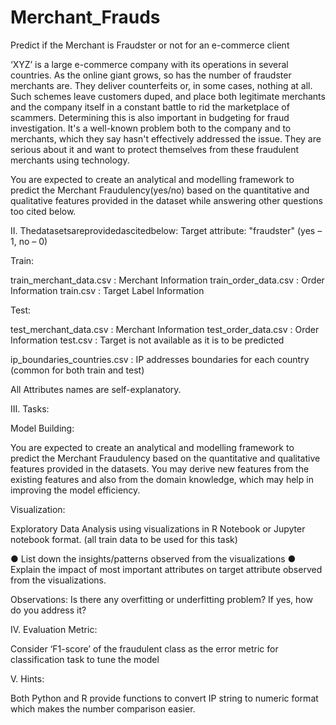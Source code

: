# Merchant_Frauds

Predict if the Merchant is Fraudster or not for an e-commerce client

‘XYZ’ is a large e-commerce company with its operations in several countries. As the online giant grows, so has the number of fraudster merchants are. They deliver counterfeits or, in some cases, nothing at all. Such schemes leave customers duped, and place both legitimate merchants and the company itself in a constant battle to rid the marketplace of scammers. Determining this is also important in budgeting for fraud investigation. It's a well-known problem both to the company and to merchants, which they say hasn't effectively addressed the issue. They are serious about it and want to protect themselves from these fraudulent merchants using technology.

You are expected to create an analytical and modelling framework to predict the Merchant Fraudulency(yes/no) based on the quantitative and qualitative features provided in the dataset while answering other questions too cited below.

II. Thedatasetsareprovidedascitedbelow: Target attribute: "fraudster" (yes – 1, no – 0)

Train:

train_merchant_data.csv : Merchant Information
train_order_data.csv : Order Information
train.csv : Target Label Information

Test:

test_merchant_data.csv : Merchant Information
test_order_data.csv : Order Information
test.csv : Target is not available as it is to be predicted

ip_boundaries_countries.csv : IP addresses boundaries for each country (common for both train and test)

All Attributes names are self-explanatory.

III. Tasks:

Model Building:

You are expected to create an analytical and modelling framework to predict the Merchant Fraudulency based on the quantitative and qualitative features provided in the datasets. You may derive new features from the existing features and also from the domain knowledge, which may help in improving the model efficiency.

Visualization:

Exploratory Data Analysis using visualizations in R Notebook or Jupyter notebook format. (all train data to be used for this task)

● List down the insights/patterns observed from the visualizations
● Explain the impact of most important attributes on target attribute observed from the visualizations.

Observations:
Is there any overfitting or underfitting problem? If yes, how do you address it?

IV. Evaluation Metric:

Consider ‘F1-score’ of the fraudulent class as the error metric for classification task to tune the model

V. Hints:
 
Both Python and R provide functions to convert IP string to numeric format which makes the number comparison easier.
